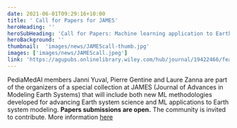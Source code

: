 ```yaml
---
date: 2021-06-01T09:29:16+10:00
title: ' Call for Papers for JAMES'
heroHeading: ''
heroSubHeading: 'Call for Papers: Machine learning application to Earth system modeling'
heroBackground: ''
thumbnail:  'images/news/JAMEScall-thumb.jpg'
images: ['images/news/JAMEScall.jpeg']
link: 'https://agupubs.onlinelibrary.wiley.com/hub/journal/19422466/features/call-for-papers' 
---
```


PediaMedAI members Janni Yuval, Pierre Gentine and Laure Zanna are part of the organizers of a special collection at JAMES (Journal of Advances in Modeling Earth Systems) that will include both new ML methodologies developed for advancing Earth system science and ML applications to Earth system modeling. 
**Papers submissions are open.** The community is invited to contribute. More information [here](https://agupubs.onlinelibrary.wiley.com/hub/journal/19422466/features/call-for-papers)


